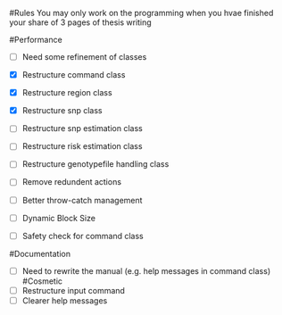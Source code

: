 #Rules
You may only work on the programming when you hvae finished your share of 3 pages of thesis writing

#Performance
- [ ] Need some refinement of classes
- [x] Restructure command class
- [x] Restructure region class
- [x] Restructure snp class
- [ ] Restructure snp estimation class
- [ ] Restructure risk estimation class
- [ ] Restructure genotypefile handling class

- [ ] Remove redundent actions
- [ ] Better throw-catch management
- [ ] Dynamic Block Size
- [ ] Safety check for command class

#Documentation
- [ ] Need to rewrite the manual (e.g. help messages in command class)
#Cosmetic
- [ ] Restructure input command
- [ ] Clearer help messages

